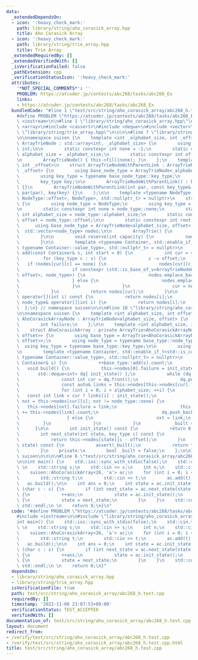 ```yaml
---
data:
  _extendedDependsOn:
  - icon: ':heavy_check_mark:'
    path: library/string/aho_corasick_array.hpp
    title: Aho Corasick Array
  - icon: ':heavy_check_mark:'
    path: library/string/trie_array.hpp
    title: Trie Array
  _extendedRequiredBy: []
  _extendedVerifiedWith: []
  _isVerificationFailed: false
  _pathExtension: cpp
  _verificationStatusIcon: ':heavy_check_mark:'
  attributes:
    '*NOT_SPECIAL_COMMENTS*': ''
    PROBLEM: https://atcoder.jp/contests/abc268/tasks/abc268_Ex
    links:
    - https://atcoder.jp/contests/abc268/tasks/abc268_Ex
  bundledCode: "#line 1 \"test/src/string/aho_corasick_array/abc268_h.test.cpp\"\n\
    #define PROBLEM \"https://atcoder.jp/contests/abc268/tasks/abc268_Ex\"\n\n#include\
    \ <iostream>\n\n#line 1 \"library/string/aho_corasick_array.hpp\"\n\n\n\n#include\
    \ <array>\n#include <cassert>\n#include <deque>\n#include <vector>\n\n#line 1\
    \ \"library/string/trie_array.hpp\"\n\n\n\n#line 7 \"library/string/trie_array.hpp\"\
    \n\nnamespace suisen {\n    template <int _alphabet_size, int _offset>\n    struct\
    \ ArrayTrieNode : std::array<int, _alphabet_size> {\n        using key_type =\
    \ int;\n\n        static constexpr int none = -1;\n        static constexpr int\
    \ alphabet_size = _alphabet_size;\n        static constexpr int offset = _offset;\n\
    \n        ArrayTrieNode() { this->fill(none); }\n    };\n    template <int _alphabet_size,\
    \ int _offset>\n    struct ArrayTrieNodeWithParentLink : ArrayTrieNode<_alphabet_size,\
    \ _offset> {\n        using base_node_type = ArrayTrieNode<_alphabet_size, _offset>;\n\
    \        using key_type = typename base_node_type::key_type;\n        int par;\n\
    \        key_type key;\n\n        ArrayTrieNodeWithParentLink() : base_node_type()\
    \ {}\n        ArrayTrieNodeWithParentLink(int par, const key_type& key) : base_node_type(),\
    \ par(par), key(key) {}\n    };\n\n    template <typename NodeType, std::enable_if_t<std::is_base_of_v<ArrayTrieNode<NodeType::alphabet_size,\
    \ NodeType::offset>, NodeType>, std::nullptr_t> = nullptr>\n    struct ArrayTrie\
    \ {\n        using node_type = NodeType;\n        using key_type = typename node_type::key_type;\n\
    \n        static constexpr int none = node_type::none;\n        static constexpr\
    \ int alphabet_size = node_type::alphabet_size;\n        static constexpr int\
    \ offset = node_type::offset;\n\n        static constexpr int root = 0;\n\n  \
    \      using base_node_type = ArrayTrieNode<alphabet_size, offset>;\n\n      \
    \  std::vector<node_type> nodes;\n\n        ArrayTrie() {\n            nodes.emplace_back();\n\
    \        }\n\n        void reserve(int capacity) {\n            nodes.reserve(capacity);\n\
    \        }\n\n        template <typename Container, std::enable_if_t<std::is_constructible_v<key_type,\
    \ typename Container::value_type>, std::nullptr_t> = nullptr>\n        node_type&\
    \ add(const Container& s, int start = 0) {\n            int cur = start;\n   \
    \         for (key_type c : s) {\n                c -= offset;\n             \
    \   if (nodes[cur][c] == none) {\n                    nodes[cur][c] = nodes.size();\n\
    \                    if constexpr (std::is_base_of_v<ArrayTrieNodeWithParentLink<alphabet_size,\
    \ offset>, node_type>) {\n                        nodes.emplace_back(cur, c);\n\
    \                    } else {\n                        nodes.emplace_back();\n\
    \                    }\n                }\n                cur = nodes[cur][c];\n\
    \            }\n            return nodes[cur];\n        }\n\n        const node_type&\
    \ operator[](int i) const {\n            return nodes[i];\n        }\n       \
    \ node_type& operator[](int i) {\n            return nodes[i];\n        }\n  \
    \  };\n} // namespace suisen\n\n\n#line 10 \"library/string/aho_corasick_array.hpp\"\
    \n\nnamespace suisen {\n    template <int alphabet_size, int offset>\n    struct\
    \ AhoCorasickArrayNode : ArrayTrieNode<alphabet_size, offset> {\n        int count;\n\
    \        int failure;\n    };\n\n    template <int alphabet_size, int offset>\n\
    \    struct AhoCorasickArray : private ArrayTrie<AhoCorasickArrayNode<alphabet_size,\
    \ offset>> {\n        using base_type = ArrayTrie<AhoCorasickArrayNode<alphabet_size,\
    \ offset>>;\n        using node_type = typename base_type::node_type;\n      \
    \  using key_type = typename base_type::key_type;\n\n        using base_type::base_type;\n\
    \n        template <typename Container, std::enable_if_t<std::is_constructible_v<key_type,\
    \ typename Container::value_type>, std::nullptr_t> = nullptr>\n        void add(const\
    \ Container& s) {\n            ++base_type::add(s).count;\n        }\n\n     \
    \   void build() {\n            this->nodes[0].failure = init_state();\n     \
    \       std::deque<int> dq{ init_state() };\n            while (dq.size()) {\n\
    \                const int cur = dq.front();\n                dq.pop_front();\n\
    \                const auto& links = this->nodes[this->nodes[cur].failure];\n\
    \                for (int i = 0; i < alphabet_size; ++i) {\n                 \
    \   const int link = cur ? links[i] : init_state();\n                    if (int&\
    \ nxt = this->nodes[cur][i]; nxt != node_type::none) {\n                     \
    \   this->nodes[nxt].failure = link;\n                        this->nodes[nxt].count\
    \ += this->nodes[link].count;\n                        dq.push_back(nxt);\n  \
    \                  } else {\n                        nxt = link;\n           \
    \         }\n                }\n            }\n            _built = true;\n  \
    \      }\n\n        int init_state() const {\n            return 0;\n        }\n\
    \        int next_state(int state, key_type c) const {\n            assert(_built);\n\
    \            return this->nodes[state][c - offset];\n        }\n        int count_suffix_matching(int\
    \ state) const {\n            assert(_built);\n            return this->nodes[state].count;\n\
    \        }\n    private:\n        bool _built = false;\n    };\n\n} // namespace\
    \ suisen\n\n\n\n#line 6 \"test/src/string/aho_corasick_array/abc268_h.test.cpp\"\
    \n\nint main() {\n    std::ios::sync_with_stdio(false);\n    std::cin.tie(nullptr);\n\
    \ \n    std::string s;\n    std::cin >> s;\n    int n;\n    std::cin >> n;\n \n\
    \    suisen::AhoCorasickArray<26, 'a'> ac;\n    for (int i = 0; i < n; ++i) {\n\
    \        std::string t;\n        std::cin >> t;\n        ac.add(t);\n    }\n \
    \   ac.build();\n\n    int ans = 0;\n    int state = ac.init_state();\n    for\
    \ (char c : s) {\n        if (int next_state = ac.next_state(state, c); ac.count_suffix_matching(next_state))\
    \ {\n            ++ans;\n            state = ac.init_state();\n        } else\
    \ {\n            state = next_state;\n        }\n    }\n    std::cout << ans <<\
    \ std::endl;\n \n    return 0;\n}\n"
  code: "#define PROBLEM \"https://atcoder.jp/contests/abc268/tasks/abc268_Ex\"\n\n\
    #include <iostream>\n\n#include \"library/string/aho_corasick_array.hpp\"\n\n\
    int main() {\n    std::ios::sync_with_stdio(false);\n    std::cin.tie(nullptr);\n\
    \ \n    std::string s;\n    std::cin >> s;\n    int n;\n    std::cin >> n;\n \n\
    \    suisen::AhoCorasickArray<26, 'a'> ac;\n    for (int i = 0; i < n; ++i) {\n\
    \        std::string t;\n        std::cin >> t;\n        ac.add(t);\n    }\n \
    \   ac.build();\n\n    int ans = 0;\n    int state = ac.init_state();\n    for\
    \ (char c : s) {\n        if (int next_state = ac.next_state(state, c); ac.count_suffix_matching(next_state))\
    \ {\n            ++ans;\n            state = ac.init_state();\n        } else\
    \ {\n            state = next_state;\n        }\n    }\n    std::cout << ans <<\
    \ std::endl;\n \n    return 0;\n}"
  dependsOn:
  - library/string/aho_corasick_array.hpp
  - library/string/trie_array.hpp
  isVerificationFile: true
  path: test/src/string/aho_corasick_array/abc268_h.test.cpp
  requiredBy: []
  timestamp: '2022-11-06 23:07:53+09:00'
  verificationStatus: TEST_ACCEPTED
  verifiedWith: []
documentation_of: test/src/string/aho_corasick_array/abc268_h.test.cpp
layout: document
redirect_from:
- /verify/test/src/string/aho_corasick_array/abc268_h.test.cpp
- /verify/test/src/string/aho_corasick_array/abc268_h.test.cpp.html
title: test/src/string/aho_corasick_array/abc268_h.test.cpp
---
```

